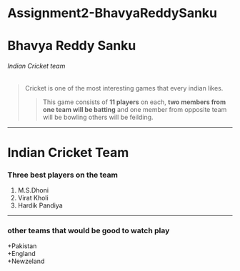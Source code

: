 # Assignment2-BhavyaReddySanku
# Bhavya Reddy Sanku
###### Indian Cricket team
> Cricket is one of the most interesting games that every indian likes. 
>> This game consists of **11 players** on each, **two members from one team will be batting** and one member from opposite team will be bowling others will be feilding.
---
# Indian Cricket Team
### Three best players on the team
1. M.S.Dhoni
2. Virat Kholi
3. Hardik Pandiya
---
### other teams that would be good to watch play
+Pakistan <br>
+England <br>
+Newzeland<br>